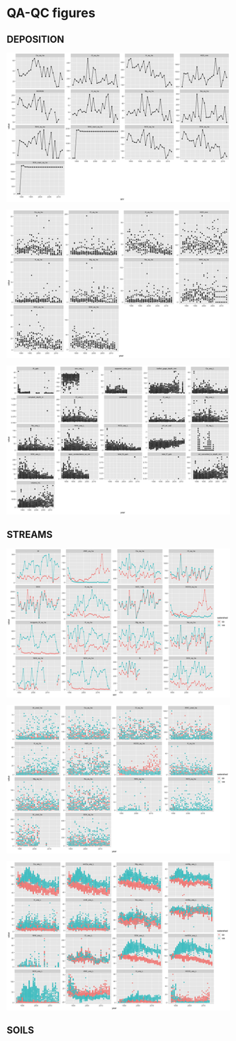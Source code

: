 QA-QC figures
================

## DEPOSITION

![](markdown-figs/qaqc/dep_annual-1.png)<!-- -->

![](markdown-figs/qaqc/dep_monthly-1.png)<!-- -->

![](markdown-figs/qaqc/dep_all-1.png)<!-- -->

## STREAMS

![](markdown-figs/qaqc/streams_annual-1.png)<!-- -->

![](markdown-figs/qaqc/streams_monthly-1.png)<!-- -->

![](markdown-figs/qaqc/streams_all-1.png)<!-- -->

## SOILS
